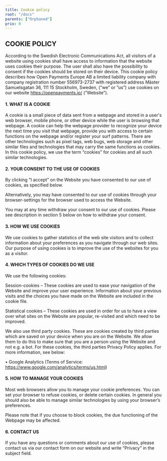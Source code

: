 ```yaml
---
title: Cookie policy
root: "/docs"
parents: ["Orphaned"]
prio: 0
---
```


## COOKIE POLICY

According to the Swedish Electronic Communications Act, all visitors of a website using cookies shall have access to information that the website uses cookies their purpose. The user shall also have the possibility to consent if the cookies should be stored on their device. This cookie policy describes how Open Payments Europe AB a limited liability company with company registration number 556973-2737 with registered address Mäster Samuelsgatan 36, 111 15 Stockholm, Sweden, (”we” or ”us”) use cookies on our website https://openpayments.io/ (”Website”).

#### 1. WHAT IS A COOKIE

A cookie is a small piece of data sent from a webpage and stored in a user's web browser, mobile phone, or other device while the user is browsing that webpage. A cookie can help the webpage provider to recognize your device the next time you visit that webpage, provide you with access to certain functions on the webpage and/or register your surf patterns. There are other technologies such as pixel tags, web bugs, web storage and other similar files and technologies that may carry the same functions as cookies. In this cookie policy, we use the term “cookies” for cookies and all such similar technologies.

#### 2. YOUR CONSENT TO THE USE OF COOKIES

By clicking ”I accept” on the Website you have consented to our use of cookies, as specified below.

Alternatively, you may have consented to our use of cookies through your browser-settings for the browser used to access the Website.

You may at any time withdraw your consent to our use of cookies. Please see description in section 5 below on how to withdraw your consent.

#### 3. HOW WE USE COOKIES

We use cookies to gather statistics of the web site visitors and to collect information about your preferences as you navigate through our web sites. Our purpose of using cookies is to improve the use of the websites for you as a visitor.

#### 4. WHICH TYPES OF COOKIES DO WE USE

We use the following cookies:

Session-cookies – These cookies are used to ease your navigation of the Website and improve your user experience. Information about your previous visits and the choices you have made on the Website are included in the cookie file.

Statistical cookies – These cookies are used in order for us to have a view over what sites on the Website are popular, re-visited and which need to be improved.

We also use third party cookies. These are cookies created by third parties which are saved on your device when you are on the Website. We allow them to do this to make sure that you are a person using the Website and not e.g. a bot. For these cookies, the third parties Privacy Policy applies. For more information, see below:

• Google Analytics (Terms of Service: https://www.google.com/analytics/terms/us.html)

#### 5. HOW TO MANAGE YOUR COOKIES

Most web browsers allow you to manage your cookie preferences. You can set your browser to refuse cookies, or delete certain cookies. In general you should also be able to manage similar technologies by using your browser’s preferences.

Please note that if you choose to block cookies, the due functioning of the Webpage may be affected.

#### 6. CONTACT US

If you have any questions or comments about our use of cookies, please contact us via our contact form on our website and write “Privacy” in the subject field.